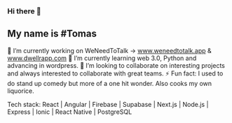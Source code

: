 ### Hi there 👋
## My name is #Tomas

🔭 I’m currently working on WeNeedToTalk -> www.weneedtotalk.app & www.dwellrapp.com
🌱 I’m currently learning web 3.0, Python and advancing in wordpress.
👯 I’m looking to collaborate on interesting projects and always interested to collaborate with great teams.
⚡ Fun fact: I used to do stand up comedy but more of a one hit wonder. Also cooks my own liquorice.

Tech stack: 
React | Angular | Firebase | Supabase | Next.js | Node.js | Express | Ionic | React Native | PostgreSQL

<!--
**tkarf/tkarf** is a ✨ _special_ ✨ repository because its `README.md` (this file) appears on your GitHub profile.

Here are some ideas to get you started:

- 🔭 I’m currently working on ...
- 🌱 I’m currently learning ...
- 👯 I’m looking to collaborate on ...
- 🤔 I’m looking for help with ...
- 💬 Ask me about ...
- 📫 How to reach me: ...
- 😄 Pronouns: ...
- 
-->
